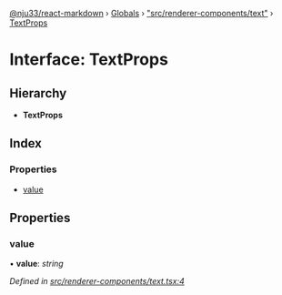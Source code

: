 [@nju33/react-markdown](../README.md) › [Globals](../globals.md) › ["src/renderer-components/text"](../modules/_src_renderer_components_text_.md) › [TextProps](_src_renderer_components_text_.textprops.md)

# Interface: TextProps

## Hierarchy

* **TextProps**

## Index

### Properties

* [value](_src_renderer_components_text_.textprops.md#value)

## Properties

###  value

• **value**: *string*

*Defined in [src/renderer-components/text.tsx:4](https://github.com/nju33/react-markdown/blob/3889a1e/src/renderer-components/text.tsx#L4)*
